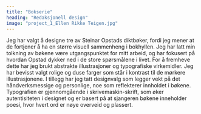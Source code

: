 ```yaml
---
title: "Bokserie"
heading: "Redaksjonell design"
image: "project_1_Ellen Rikke Teigen.jpg"
---
```


Jeg har valgt å designe tre av Steinar Opstads diktbøker, fordi jeg mener at de fortjener å ha en større visuell sammenheng i bokhyllen. Jeg har latt min tolkning av bøkene være utgangspunktet for mitt arbeid, og har fokusert på hvordan Opstad dykker ned i de store spørsmålene i livet. For å fremheve dette har jeg brukt abstrakte illustrasjoner og typografiske virkemidler.  Jeg har bevisst valgt rolige og duse farger som står i kontrast til de mørkere illustrasjonene. I tillegg har jeg tatt designvalg som legger vekt på det håndverksmessige og personlige, noe som reflekterer innholdet i bøkene. Typografien er gjennomgående i skrivemaskin-skrift, som øker autentisiteten i designet og er basert på at sjangeren bøkene inneholder poesi, hvor hvert ord er nøye overveid og plassert.
